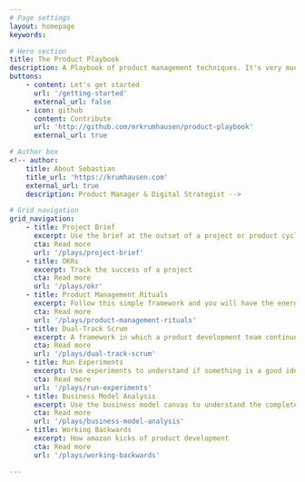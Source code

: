 ```yaml
---
# Page settings
layout: homepage
keywords:

# Hero section
title: The Product Playbook
description: A Playbook of product management techniques. It's very much work in progress and I encourage you to critique and contribute ideas and suggestions
buttons:
    - content: Let's get started
      url: '/getting-started'
      external_url: false
    - icon: github
      content: Contribute
      url: 'http://github.com/mrkrumhausen/product-playbook'
      external_url: true

# Author box
<!-- author:
    title: About Sebastian
    title_url: 'https://krumhausen.com'
    external_url: true
    description: Product Manager & Digital Strategist -->

# Grid navigation
grid_navigation:
    - title: Project Brief
      excerpt: Use the brief at the outset of a project or product cycle, when a development team needs to rally behind a common goal and share a mental model of the problem they are trying to solve.
      cta: Read more
      url: '/plays/project-brief'
    - title: OKRs
      excerpt: Track the success of a project
      cta: Read more
      url: '/plays/okr'
    - title: Product Management Rituals
      excerpt: Follow this simple framework and you will have the energy to strategise about the future of the product
      cta: Read more
      url: '/plays/product-management-rituals'
    - title: Dual-Track Scrum
      excerpt: A framework in which a product development team continuously discover what their customers’ needs are, and validates them using evidence and prototypes.
      cta: Read more
      url: '/plays/dual-track-scrum'
    - title: Run Experiments
      excerpt: Use experiments to understand if something is a good idea (and learn from this understanding).
      cta: Read more
      url: '/plays/run-experiments'
    - title: Business Model Analysis
      excerpt: Use the business model canvas to understand the complete picture of the business.
      cta: Read more
      url: '/plays/business-model-analysis'
    - title: Working Backwards
      excerpt: How amazon kicks of product development
      cta: Read more
      url: '/plays/working-backwards'

---
```

